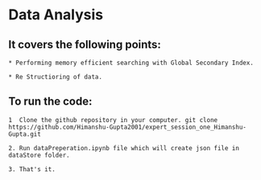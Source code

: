  # Data Analysis
   
## It covers the following points:
 
    * Performing memory efficient searching with Global Secondary Index.
    
    * Re Structioring of data.  

 ## To run the code:
 
    1  Clone the github repository in your computer. git clone https://github.com/Himanshu-Gupta2001/expert_session_one_Himanshu-Gupta.git
    
    2. Run dataPreperation.ipynb file which will create json file in dataStore folder.
    
    3. That's it.

